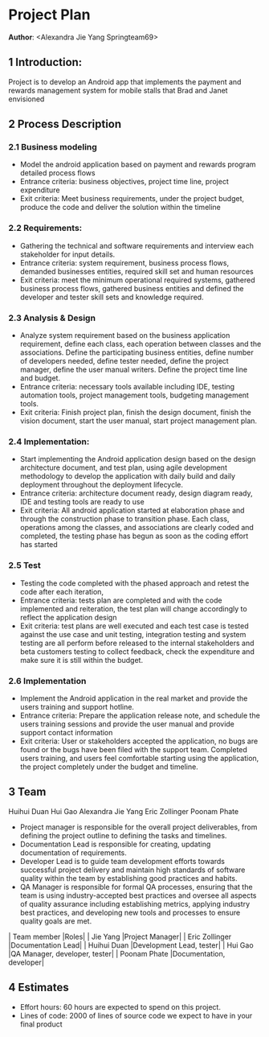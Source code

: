 # Project Plan  


**Author**: \<Alexandra Jie Yang Springteam69>


## 1 Introduction:

Project is to develop an Android app that implements the payment and rewards management system for mobile stalls that Brad and Janet envisioned 

## 2 Process Description  
### 2.1 Business modeling 
- Model the android application based on payment and rewards program detailed process flows 
- Entrance criteria: business objectives, project time line, project expenditure
- Exit criteria: Meet business requirements, under the project budget, produce the code and deliver the solution within the timeline 

### 2.2 Requirements: 
- Gathering the technical and software requirements and interview each stakeholder for input details. 
- Entrance criteria: system requirement, business process flows, demanded businesses entities, required skill set and human resources 
- Exit criteria: meet the minimum operational required systems, gathered business process flows, gathered business entities and defined the developer and tester skill sets and knowledge required. 

### 2.3 Analysis & Design 
- Analyze system requirement based on the business application requirement, define each class, each operation between classes and the associations. Define the participating business entities, define number of developers needed, define tester needed, define the project manager, define the user manual writers. Define the project time line and budget. 
- Entrance criteria: necessary tools available including IDE, testing automation tools, project management tools, budgeting management tools. 
- Exit criteria: Finish project plan, finish the design document, finish the vision document, start the user manual, start project management plan. 

### 2.4 Implementation: 
- Start implementing the Android application design based on the design architecture document, and test plan, using agile development methodology to develop the application with daily build and daily deployment throughout the deployment lifecycle. 
- Entrance criteria: architecture document ready, design diagram ready, IDE and testing tools are ready to use 
- Exit criteria: All android application started at elaboration phase and through the construction phase to transition phase. Each class, operations among the classes, and associations are clearly coded and completed, the testing phase has begun as soon as the coding effort has started 

### 2.5 Test
- Testing the code completed with the phased approach and retest the code after each iteration, 
- Entrance criteria: tests plan are completed and with the code implemented and reiteration, the test plan will change accordingly to reflect the application design 
- Exit criteria: test plans are well executed and each test case is tested against the use case and unit testing, integration testing and system testing are all perform before released to the internal stakeholders and beta customers testing to collect feedback, check the expenditure and make sure it is still within the budget. 

### 2.6 Implementation
- Implement the Android application in the real market and provide the users training and support hotline. 
- Entrance criteria: Prepare the application release note, and schedule the users training sessions and provide the user manual and provide support contact information 
- Exit criteria: User or stakeholders accepted the application, no bugs are found or the bugs have been filed with the support team. Completed users training, and users feel comfortable starting using the application, the project completely under the budget and timeline. 


## 3 Team  
Huihui Duan 
Hui Gao 
Alexandra Jie Yang 
Eric Zollinger 
Poonam Phate 

- Project manager is responsible for the overall project deliverables, from defining the project outline to defining the tasks and timelines.
- Documentation Lead is responsible for creating, updating documentation of requirements.
- Developer Lead is to guide team development efforts towards successful project delivery and maintain high standards of software quality within the team by establishing good practices and habits.
- QA Manager is responsible for formal QA processes, ensuring that the team is using industry-accepted best practices and oversee all aspects of quality assurance including establishing metrics, applying industry best practices, and developing new tools and processes to ensure quality goals are met.

| Team member 	|Roles|
| Jie Yang 	    |Project Manager|
| Eric Zollinger 	|Documentation Lead|
| Huihui Duan 	|Development Lead, tester|
| Hui Gao 	    |QA Manager, developer, tester|
| Poonam Phate 	|Documentation, developer|

## 4 Estimates  
- Effort hours: 60 hours are expected to spend on this project. 
- Lines of code: 2000 of lines of source code we expect to have in your final product
